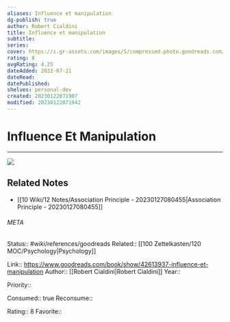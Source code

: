 ```yaml
---
aliases: Influence et manipulation
dg-publish: true
author: Robert Cialdini
title: Influence et manipulation
subtitle: 
series: 
cover: https://i.gr-assets.com/images/S/compressed.photo.goodreads.com/books/1541185973l/42613937._SY475_.jpg
rating: 8
avgRating: 4.25
dateAdded: 2022-07-21
dateRead: 
datePublished: 
shelves: personal-dev
created: 20230122071907
modified: 20230122071942
---
```

# Influence Et Manipulation
---
![](https://i.gr-assets.com/images/S/compressed.photo.goodreads.com/books/1541185973l/42613937._SY475_.jpg)

## Related Notes
- [[10 Wiki/12 Notes/Association Principle - 20230127080455\|Association Principle - 20230127080455]]




###### META
Status:: #wiki/references/goodreads
Related:: [[100 Zettelkasten/120 MOC/Psychology\|Psychology]]

Link:: https://www.goodreads.com/book/show/42613937-influence-et-manipulation
Author:: [[Robert Cialdini\|Robert Cialdini]]
Year:: 

Priority:: 

Consumed:: true
Reconsume:: 

Rating:: 8
Favorite:: 
